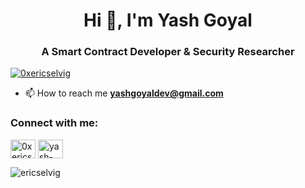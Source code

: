 <h1 align="center">Hi 👋, I'm Yash Goyal</h1>
<h3 align="center">A Smart Contract Developer & Security Researcher</h3>

<p align="left"> <a href="https://twitter.com/0xericselvig" target="blank"><img src="https://img.shields.io/twitter/follow/0xericselvig?logo=twitter&style=for-the-badge" alt="0xericselvig" /></a> </p>

- 📫 How to reach me **yashgoyaldev@gmail.com**

<h3 align="left">Connect with me:</h3>
<p align="left">
<a href="https://twitter.com/0xericselvig" target="blank"><img align="center" src="https://raw.githubusercontent.com/rahuldkjain/github-profile-readme-generator/master/src/images/icons/Social/twitter.svg" alt="0xericselvig" height="30" width="40" /></a>
<a href="https://linkedin.com/in/yash-goyal-dev" target="blank"><img align="center" src="https://raw.githubusercontent.com/rahuldkjain/github-profile-readme-generator/master/src/images/icons/Social/linked-in-alt.svg" alt="yash-goyal-dev" height="30" width="40" /></a>
</p>

<p><img align="center" src="https://github-readme-stats.vercel.app/api/top-langs?username=ericselvig&show_icons=true&locale=en&layout=compact" alt="ericselvig" /></p>

